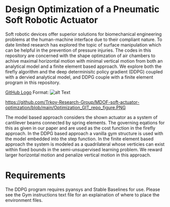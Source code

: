 # Design Optimization of a Pneumatic Soft Robotic Actuator 
Soft robotic devices offer superior solutions for biomechanical engineering problems at the human-machine interface due to their compliant nature. To date limited research has explored the topic of surface manipulation which can be helpful in the prevention of pressure injuries. The codes in this repository are concerned with the shape optimzation of air chambers to achive maximal horizontal motion with minimal vertical motion from both an analytical model and a finite element based approach. We explore both the firefly algorithm and the deep determinisitc policy gradient (DDPG) coupled with a dervied analytical model, and DDPG couple with a finite element program in this repository.

[GitHub Logo](/MDOF-soft-actuator-optimziazation/Optimization_GIT_repo_figure.PNG)
Format: ![alt Text](url)

https://github.com/Trkov-Research-Group/MDOF-soft-actuator-optimzation/blob/main/Optimization_GIT_repo_figure.PNG

The model based approach considers the shown actuator as a system of cantilever beams connected by spring elements. The governing eqations for this as given in our paper and are used as the cost function in the firefly approach. In the DDPG based approach a vanilla gym structure is used with the model embedded into the step function. In the finite element based approach the system is modeled as a quadrilateral whose verticies can exist within fixed bounds in the semi-unsupervised learning problem. We reward larger horizontal motion and penalize vertical motion in this approach.

# Requirements
The DDPG program requires pyansys and Stable Baselines for use. Please see the Gym instructions text file for an explaination of where to place the environment files.
